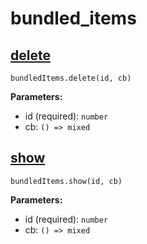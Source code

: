 # bundled_items

## [delete](https://www.ravelry.com/api#bundled_items_delete)

`bundledItems.delete(id, cb)`

**Parameters:**
- id (required): `number`
- cb: `() => mixed`

## [show](https://www.ravelry.com/api#bundled_items_show)

`bundledItems.show(id, cb)`

**Parameters:**
- id (required): `number`
- cb: `() => mixed`

